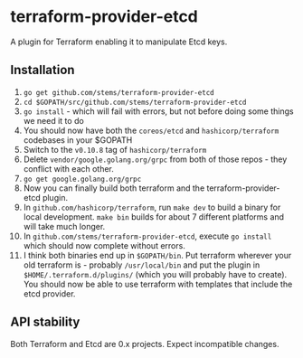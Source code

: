 # terraform-provider-etcd

A plugin for Terraform enabling it to manipulate Etcd keys.


## Installation
  1. `go get github.com/stems/terraform-provider-etcd`
  2. `cd $GOPATH/src/github.com/stems/terraform-provider-etcd`
  3. `go install` - which will fail with errors, but not before doing some things we need it to do
  4. You should now have both the `coreos/etcd` and `hashicorp/terraform` codebases in your $GOPATH
  5. Switch to the `v0.10.8` tag of `hashicorp/terraform`
  6. Delete `vendor/google.golang.org/grpc` from both of those repos - they conflict with each other.
  7. `go get google.golang.org/grpc`
  8. Now you can finally build both terraform and the terraform-provider-etcd plugin.
  9. In `github.com/hashicorp/terraform`, run `make dev` to build a binary for local development. `make bin` builds for about 7 different platforms and will take much longer.
  10. In `github.com/stems/terraform-provider-etcd`, execute `go install` which should now complete without errors.  
  11. I think both binaries end up in `$GOPATH/bin`.  Put terraform wherever your old terraform is - probably `/usr/local/bin` and put the plugin in `$HOME/.terraform.d/plugins/` (which you will probably have to create).  You should now be able to use terraform with templates that include the etcd provider.

## API stability

Both Terraform and Etcd are 0.x projects. Expect incompatible changes.

  [1]: https://terraform.io/
